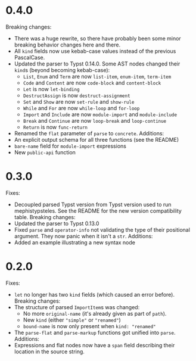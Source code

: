 # 0.4.0
Breaking changes:
- There was a huge rewrite, so there have probably been some minor breaking
  behavior changes here and there.
- All `kind` fields now use kebab-case values instead of the previous PascalCase.
- Updated the parser to Typst 0.14.0. Some AST nodes changed their `kind`s (beyond becoming kebab-case):
	- `List`, `Enum` and `Term` are now `list-item`, `enum-item`, `term-item`
	- `Code` and `Content` are now `code-block` and `content-block`
	- `Let` is now `let-binding`
	- `DestructAssign` is now `destruct-assignment`
	- `Set` and `Show` are now `set-rule` and `show-rule`
	- `While` and `For` are now `while-loop` and `for-loop`
	- `Import` and `Include` are now `module-import` and `module-include`
	- `Break` and `Continue` are now `loop-break` and `loop-continue`
	- `Return` is now `func-return`
- Renamed the `flat` parameter of `parse` to `concrete`.
Additions:
- An explicit output schema for all three functions (see the README)
- `bare-name` field for `module-import` expressions
- New `public-api` function

# 0.3.0
Fixes:
- Decoupled parsed Typst version from Typst version used to run mephistypsteles.
	See the README for the new version compatibility table.
Breaking changes:
- Updated the parser to Typst 0.13.0
- Fixed `parse` and `operator-info` not validating the type of their positional argument.
	They now panic when it isn't a `str`.
Additions:
- Added an example illustrating a new syntax node

# 0.2.0
Fixes:
- `let` no longer has two `kind` fields (which caused an error before).
Breaking changes:
- The structure of parsed `ImportItem`s was changed:
	- No more `original-name` (it's already given as part of `path`).
	- New `kind` (either `"simple"` or `"renamed"`)
	- `bound-name` is now only present when `kind: "renamed"`
- The `parse-flat` and `parse-markup` functions got unified into `parse`.
Additions:
- Expressions and flat nodes now have a `span` field describing their location in the source string.
